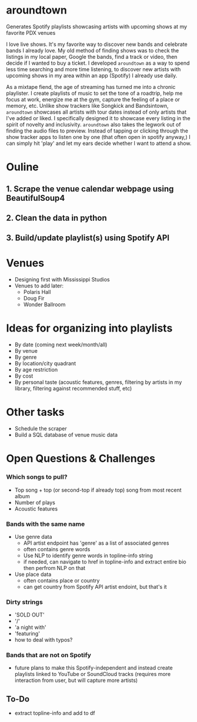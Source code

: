 # aroundtown
Generates Spotify playlists showcasing artists with upcoming shows at my favorite PDX venues

I love live shows. It's my favorite way to discover new bands and celebrate bands I already love. My old method of finding shows was to check the listings in my local paper, Google the bands, find a track or video, then decide if I wanted to buy a ticket. I developed `aroundtown` as a way to spend less time searching and more time listening, to discover new artists with upcoming shows in my area within an app (Spotify) I already use daily.

As a mixtape fiend, the age of streaming has turned me into a chronic playlister. I create playlists of music to set the tone of a roadtrip, help me focus at work, energize me at the gym, capture the feeling of a place or memory, etc. Unlike show trackers like Songkick and Bandsintown, `aroundtown` showcases all artists with tour dates instead of only artists that I've added or liked. I specifically designed it to showcase every listing in the spirit of novelty and inclusivity. `aroundtown` also takes the legwork out of finding the audio files to preview. Instead of tapping or clicking through the show tracker apps to listen one by one (that often open in spotify anyway,) I can simply hit 'play' and let my ears decide whether I want to attend a show.

# Ouline
## 1. Scrape the venue calendar webpage using BeautifulSoup4
## 2. Clean the data in python
## 3. Build/update playlist(s) using Spotify API

# Venues
- Designing first with Mississippi Studios
- Venues to add later:
  - Polaris Hall
  - Doug Fir
  - Wonder Ballroom
 
# Ideas for organizing into playlists
- By date (coming next week/month/all)
- By venue
- By genre
- By location/city quadrant
- By age restriction
- By cost
- By personal taste (acoustic features, genres, filtering by artists in my library, filtering against recommended stuff, etc)

# Other tasks
- Schedule the scraper
- Build a SQL database of venue music data

# Open Questions & Challenges
### Which songs to pull?
- Top song + top (or second-top if already top) song from most recent album
- Number of plays
- Acoustic features
### Bands with the same name
- Use genre data
  - API artist endpoint has 'genre' as a list of associated genres
  - <section class="topline-info"> often contains genre words
  - Use NLP to identify genre words in topline-info string
  - if needed, can navigate to href in topline-info and extract entire bio then perfrom NLP on that
- Use place data
  - <section class="topline-info"> often contains place or country
  - can get country from Spotify API artist endoint, but that's it
### Dirty strings
  - 'SOLD OUT'
  - '/'
  - 'a night with'
  - 'featuring'
- how to deal with typos?
  
### Bands that are not on Spotify
- future plans to make this Spotify-independent and instead create playlists linked to YouTube or SoundCloud tracks (requires more interaction from user, but will capture more artists)

## To-Do
- extract topline-info and add to df

